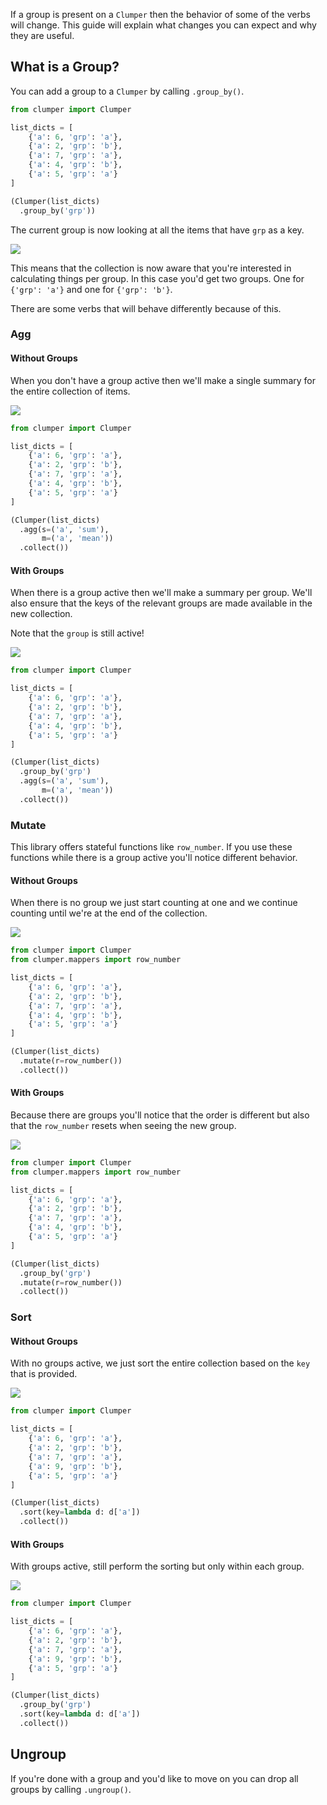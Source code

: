 If a group is present on a `Clumper` then the behavior
of some of the verbs will change. This guide will explain
what changes you can expect and why they are useful.

## What is a Group?

You can add a group to a `Clumper` by calling `.group_by()`.

```python
from clumper import Clumper

list_dicts = [
    {'a': 6, 'grp': 'a'},
    {'a': 2, 'grp': 'b'},
    {'a': 7, 'grp': 'a'},
    {'a': 4, 'grp': 'b'},
    {'a': 5, 'grp': 'a'}
]

(Clumper(list_dicts)
  .group_by('grp'))
```

The current group is now looking at all the items that have `grp` as a key.

![](../img/add_grp.png)

This means that the collection is now aware that you're interested
in calculating things per group. In this case you'd get two groups. One for
`{'grp': 'a'}` and one for `{'grp': 'b'}`.

There are some verbs that will behave differently because of this.

### Agg

#### Without Groups

When you don't have a group active then we'll make a single
summary for the entire collection of items.

![](../img/agg-without-group.png)

```python
from clumper import Clumper

list_dicts = [
    {'a': 6, 'grp': 'a'},
    {'a': 2, 'grp': 'b'},
    {'a': 7, 'grp': 'a'},
    {'a': 4, 'grp': 'b'},
    {'a': 5, 'grp': 'a'}
]

(Clumper(list_dicts)
  .agg(s=('a', 'sum'),
       m=('a', 'mean'))
  .collect())
```

#### With Groups

When there is a group active then we'll make a summary
per group. We'll also ensure that the keys of the relevant
groups are made available in the new collection.

Note that the `group` is still active!

![](../img/agg-with-group.png)

```python
from clumper import Clumper

list_dicts = [
    {'a': 6, 'grp': 'a'},
    {'a': 2, 'grp': 'b'},
    {'a': 7, 'grp': 'a'},
    {'a': 4, 'grp': 'b'},
    {'a': 5, 'grp': 'a'}
]

(Clumper(list_dicts)
  .group_by('grp')
  .agg(s=('a', 'sum'),
       m=('a', 'mean'))
  .collect())
```
### Mutate

This library offers stateful functions like `row_number`. If you use
these functions while there is a group active you'll notice different
behavior.

#### Without Groups

When there is no group we just start counting at one
and we continue counting until we're at the end of the
collection.

![](../img/mutate-without-group.png)

```python
from clumper import Clumper
from clumper.mappers import row_number

list_dicts = [
    {'a': 6, 'grp': 'a'},
    {'a': 2, 'grp': 'b'},
    {'a': 7, 'grp': 'a'},
    {'a': 4, 'grp': 'b'},
    {'a': 5, 'grp': 'a'}
]

(Clumper(list_dicts)
  .mutate(r=row_number())
  .collect())
```

#### With Groups

Because there are groups you'll notice that the order
is different but also that the `row_number` resets when
seeing the new group.

![](../img/mutate-with-group.png)

```python
from clumper import Clumper
from clumper.mappers import row_number

list_dicts = [
    {'a': 6, 'grp': 'a'},
    {'a': 2, 'grp': 'b'},
    {'a': 7, 'grp': 'a'},
    {'a': 4, 'grp': 'b'},
    {'a': 5, 'grp': 'a'}
]

(Clumper(list_dicts)
  .group_by('grp')
  .mutate(r=row_number())
  .collect())
```

### Sort

#### Without Groups

With no groups active, we just sort the entire collection
based on the `key` that is provided.

![](../img/sort-no-group.png)

```python
from clumper import Clumper

list_dicts = [
    {'a': 6, 'grp': 'a'},
    {'a': 2, 'grp': 'b'},
    {'a': 7, 'grp': 'a'},
    {'a': 9, 'grp': 'b'},
    {'a': 5, 'grp': 'a'}
]

(Clumper(list_dicts)
  .sort(key=lambda d: d['a'])
  .collect())
```

#### With Groups

With groups active, still perform the sorting but only
within each group.

![](../img/sort-with-group.png)

```python
from clumper import Clumper

list_dicts = [
    {'a': 6, 'grp': 'a'},
    {'a': 2, 'grp': 'b'},
    {'a': 7, 'grp': 'a'},
    {'a': 9, 'grp': 'b'},
    {'a': 5, 'grp': 'a'}
]

(Clumper(list_dicts)
  .group_by('grp')
  .sort(key=lambda d: d['a'])
  .collect())
```
## Ungroup

If you're done with a group and you'd like to move on you can drop all
groups by calling `.ungroup()`.
